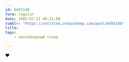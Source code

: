 ```yaml
---
id: 6455148
form: regular
date: 2005-07-21 00:21:00
tumblr: "https://untitled.urbansheep.com/post/6455148"
title:
tags:
    - контейнерный склад

---
```


<p>♥</p>

